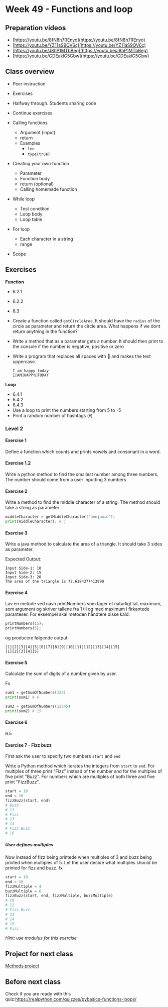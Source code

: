 # Week 49 - Functions and loop



## Preparation videos

- [https://youtu.be/8fN8h7REnyo](https://youtu.be/8fN8h7REnyo)
- [https://youtu.be/YZ11aS9QV6c](https://youtu.be/YZ11aS9QV6c)
- [https://youtu.be/J8hP1MTbBeg](https://youtu.be/J8hP1MTbBeg)
- [https://youtu.be/GDEaklG5Gbw](https://youtu.be/GDEaklG5Gbw)



<!--

## Peer instruction



### Question 1

```python
name = "benjamin"
size_of_name = len(name)
last_character = name[size_of_name]
print(last_character)
```

What will this program print?

1. `i`
2. `n`
3. `8`
4. `benjamin`
5. Error thrown



### Question 2

```python
print("KøBeNhAvN".lower()[3:6])
```

What will this program print?

1. `eNhA`
2. `enha`
3. `enh`
4. `københavn`
5. `kebabenhavn`
6. Error thrown



### Question 3

```python
name = "hello"
name_size = len(name - 1)
print(name_size % 3)
```

1. `0`
2. `1`
3. `2`
4. `3`
5. `4`
6. Error thrown

-->



## Class overview

- Peer instruction
- Exercises
- Halfway through. Students sharing code
- Continue exercises



- Calling functions
  - Argument (input)
  - return
  - Examples
    - `len`
    - `type(true)`
- Creating your own function
  - Parameter
  - Function body
  - return (optional)
  - Calling homemade function
- While loop
  - Test condition
  - Loop body
  - Loop table
- For loop
  - Each character in a string
  - range
- Scope



## Exercises



**Function**

- 6.2.1

- 6.2.2

- 6.3

- Create a function called `getCircleArea`. It should have the `radius` of the circle as parameter and return the circle area. What happens if we dont return anything in the function?

- Write a method that as a parameter gets a number. It should then print to the console if the number is negative, positive or zero

- Write a program that replaces all spaces with 👏 and makes the text uppercase.

  ```
  I am happy today
  I👏AM👏HAPPY👏TODAY
  ```

**Loop**

- 6.4.1
- 6.4.2
- 6.4.3
- Use a loop to print the numbers starting from 5 to -5
- Print a random number of hashtags (`#`) 



### Level 2



#### Exercise 1

Define a function which counts and prints vowels and consonant in a word.



#### Exercise 1.2

Write a python method to find the smallest number among three numbers. The number should come from a user inputting 3 numbers



#### Exercise 2

Write a method to find the middle character of a string. The method should take a string as parameter

```python
middleCharacter = getMiddleCharacter("benjamin"); 
print(middleCharacter); # j
```



#### Exercise 3

Write a java method to calculate the area of a triangle. It should take 3 sides as parameter.

Expected Output:

```
Input Side-1: 10                                                                               
Input Side-2: 15                                                                               
Input Side-3: 20                                                                              
The area of the triangle is 72.6184377413890
```



#### Exercise 4

Lav en metode ved navn printNumbers som tager et naturligt tal, maximum, som argument og skriver tallene fra 1 til og med maximum i firkantede paranteser. For eksempel skal metoden håndtere disse kald:

```python
printNumbers(15);
printNumbers(5);
```

og producere følgende output:

```
[1][2][3][4][5][6][7][8][9][10][11][12][13][14][15]
[1][2][3][4][5]
```



#### Exercise 5

Calculate the sum of digits of a number given by user.

Fx

```python
sum1 = getSumOfNumbers(123)
print(sum1) # 6

sum2 = getSumOfNumbers(12345)
print(sum2) # 15
```



#### Exercise 6

6.5



#### Exercise 7 - Fizz buzz

First ask the user to specify two numbers `start` and `end`

Write a Python method which iterates the integers from `start` to `end`. For  multiples of three print "Fizz" instead of the number and for the  multiples of five print "Buzz". For numbers which are multiples of both  three and five print "FizzBuzz".

```python
start = 10
end = 16
fizzBuzz(start, end)
# Buzz
# 11
# Fizz
# 13
# 14
# Fizz Buzz
# 16
```



##### User defines multiples

Now instead of fizz being printede when multiples of 3 and buzz being printed when multiples of 5. Let the user decide what multiples should be printed for fizz and buzz. fx

```python
start = 10
end = 16
fizzMultiple = 4
buzzMultiple = 6
fizzBuzz(start, end, fizzMultiple, buzzMultiple)
# 10
# 11
# Fizz Buzz
# 13
# 14
# 15
# Fizz
```

*Hint: use modulus for this exercise*



## Project for next class

[Methods project](../projects/methods-project.md)



## Before next class

Check if you are ready with this quiz:https://realpython.com/quizzes/pybasics-functions-loops/